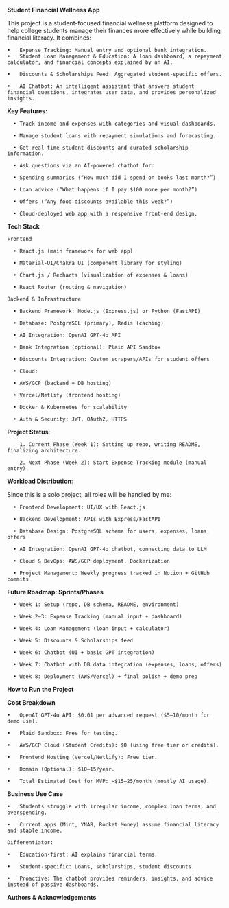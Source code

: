 ****Student Financial Wellness App****

This project is a student-focused financial wellness platform designed to help college students manage their finances more effectively while building financial literacy.
It combines:

    •	Expense Tracking: Manual entry and optional bank integration.
    •	Student Loan Management & Education: A loan dashboard, a repayment calculator, and financial concepts explained by an AI.
    
    •	Discounts & Scholarships Feed: Aggregated student-specific offers.
    
    •	AI Chatbot: An intelligent assistant that answers student financial questions, integrates user data, and provides personalized insights.
  
****Key Features:****

      •	Track income and expenses with categories and visual dashboards.
      
      •	Manage student loans with repayment simulations and forecasting.
      
      •	Get real-time student discounts and curated scholarship information.
      
      •	Ask questions via an AI-powered chatbot for:
      
      •	Spending summaries (“How much did I spend on books last month?”)
      
      •	Loan advice (“What happens if I pay $100 more per month?”)
      
      •	Offers (“Any food discounts available this week?”)
      
      •	Cloud-deployed web app with a responsive front-end design.
  
****Tech Stack****

    Frontend
    
      •	React.js (main framework for web app)
      
      •	Material-UI/Chakra UI (component library for styling)
      
      •	Chart.js / Recharts (visualization of expenses & loans)
      
      •	React Router (routing & navigation)
      
    Backend & Infrastructure
    
      •	Backend Framework: Node.js (Express.js) or Python (FastAPI)
      
      •	Database: PostgreSQL (primary), Redis (caching)
      
      •	AI Integration: OpenAI GPT-4o API
      
      •	Bank Integration (optional): Plaid API Sandbox
      
      •	Discounts Integration: Custom scrapers/APIs for student offers
      
      •	Cloud:
      
      •	AWS/GCP (backend + DB hosting)
      
      •	Vercel/Netlify (frontend hosting)
      
      •	Docker & Kubernetes for scalability
      
      •	Auth & Security: JWT, OAuth2, HTTPS

**Project Status**:

        1. Current Phase (Week 1): Setting up repo, writing README, finalizing architecture.
        
        2. Next Phase (Week 2): Start Expense Tracking module (manual entry).

****Workload Distribution****:

Since this is a solo project, all roles will be handled by me:

      •	Frontend Development: UI/UX with React.js
      
      •	Backend Development: APIs with Express/FastAPI
      
      •	Database Design: PostgreSQL schema for users, expenses, loans, offers
      
      •	AI Integration: OpenAI GPT-4o chatbot, connecting data to LLM
      
      •	Cloud & DevOps: AWS/GCP deployment, Dockerization
      
      •	Project Management: Weekly progress tracked in Notion + GitHub commits
  
****Future Roadmap: Sprints/Phases****

      •	Week 1: Setup (repo, DB schema, README, environment)
      
      •	Week 2–3: Expense Tracking (manual input + dashboard)
      
      •	Week 4: Loan Management (loan input + calculator)
      
      •	Week 5: Discounts & Scholarships feed
      
      •	Week 6: Chatbot (UI + basic GPT integration)
      
      •	Week 7: Chatbot with DB data integration (expenses, loans, offers)
      
      •	Week 8: Deployment (AWS/Vercel) + final polish + demo prep
  
****How to Run the Project****

****Cost Breakdown****

    •	OpenAI GPT-4o API: $0.01 per advanced request ($5–10/month for demo use).
    
    •	Plaid Sandbox: Free for testing.
    
    •	AWS/GCP Cloud (Student Credits): $0 (using free tier or credits).
    
    •	Frontend Hosting (Vercel/Netlify): Free tier.
    
    •	Domain (Optional): $10–15/year.
    
    •	Total Estimated Cost for MVP: ~$15–25/month (mostly AI usage).
    
****Business Use Case****

    •	Students struggle with irregular income, complex loan terms, and overspending.
    
    •	Current apps (Mint, YNAB, Rocket Money) assume financial literacy and stable income.
    
    Differentiator:
    
    •	Education-first: AI explains financial terms.
    
    •	Student-specific: Loans, scholarships, student discounts.
    
    •	Proactive: The chatbot provides reminders, insights, and advice instead of passive dashboards.
    
****Authors & Acknowledgements****

